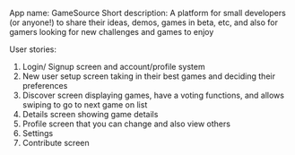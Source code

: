 App name: GameSource
Short description: A platform for small developers (or anyone!) to share their ideas, demos, games in beta, etc, and also for gamers looking for new challenges and games to enjoy

User stories:
1) Login/ Signup screen and account/profile system
2) New user setup screen taking in their best games and deciding their preferences
3) Discover screen displaying games, have a voting functions, and allows swiping to go to next game on list
4) Details screen showing game details
5) Profile screen that you can change and also view others
6) Settings
7) Contribute screen
